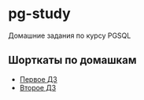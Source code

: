 # pg-study
Домашние задания по курсу PGSQL

## Шорткаты по домашкам 
- [Первое ДЗ](les_1/readme.md)
- [Второе ДЗ](les_2/readme.md)